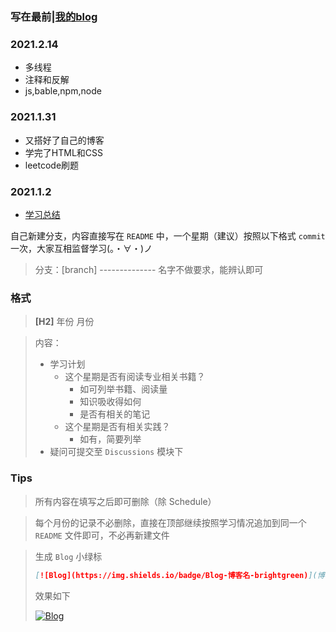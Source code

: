 

# 

###   **写在最前**|[我的blog](www.zyyqg.xyz)

### 2021.2.14

- 多线程
- 注释和反解
- js,bable,npm,node

### 2021.1.31

- 又搭好了自己的博客
- 学完了HTML和CSS
- leetcode刷题

### 2021.1.2

- [学习总结](http://8.136.1.221/index.php/2021/01/02/引言/)



自己新建分支，内容直接写在 `README` 中，一个星期（建议）按照以下格式 `commit` 一次，大家互相监督学习(。・∀・)ノ

> 分支：[branch] -------------- 名字不做要求，能辨认即可

### 格式

> **[H2]** 年份 月份

> 内容：
> 
>- 学习计划
>     - 这个星期是否有阅读专业相关书籍？
>         - 如可列举书籍、阅读量
>         - 知识吸收得如何
>         - 是否有相关的笔记
>     - 这个星期是否有相关实践？
>         - 如有，简要列举
> - 疑问可提交至 `Discussions` 模块下



### Tips

> 所有内容在填写之后即可删除（除 Schedule）

> 每个月份的记录不必删除，直接在顶部继续按照学习情况追加到同一个 `README` 文件即可，不必再新建文件

> 生成 `Blog` 小绿标
> ```markdown
>[![Blog](https://img.shields.io/badge/Blog-博客名-brightgreen)](博客地址)
> ```
> 效果如下
>
> [![Blog](https://img.shields.io/badge/Blog-博客名-brightgreen)]()
